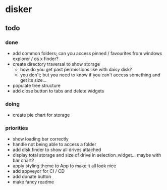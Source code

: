 # disker 

## todo
### done 
- add common folders; can you access pinned / favourites from windows explorer / os x finder?
- create directory traversal to show storage
    * how do you get past permissions like with daisy disk?
    * you don't; but you need to know if you can't access something and get its size...
- populate tree structure 
- add close button to tabs and delete widgets

### doing 
- create pie chart for storage

### priorities
- show loading bar correctly
- handle not being able to access a folder
- add disk finder to show all drives attached
- display total storage and size of drive in selection_widget... maybe with bar chart? 
- apply styling theme to App to make it all look nice
- add appveyor for CI / CD 
- add donate button
- make fancy readme